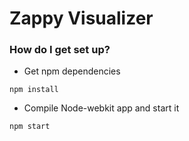 # Zappy Visualizer #

### How do I get set up? ###

* Get npm dependencies
```
npm install
```

* Compile Node-webkit app and start it
```
npm start
```